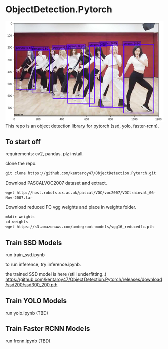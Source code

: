 # ObjectDetection.Pytorch
![teaser](https://github.com/kentaroy47/ObjectDetection.Pytorch/blob/master/imgs/1.png)
This repo is an object detection library for pytorch (ssd, yolo, faster-rcnn).

## To start off
requirements: cv2, pandas. plz install.

clone the repo.
```
git clone https://github.com/kentaroy47/ObjectDetection.Pytorch.git
```

Download PASCALVOC2007 dataset and extract.
```
wget http://host.robots.ox.ac.uk/pascal/VOC/voc2007/VOCtrainval_06-Nov-2007.tar
```

Download reduced FC vgg weights and place in weights folder.
```
mkdir weights
cd weights
wget https://s3.amazonaws.com/amdegroot-models/vgg16_reducedfc.pth
```

## Train SSD Models
run train_ssd.ipynb

to run inference, try inference.ipynb.

the trained SSD model is here (still underfitting..)
https://github.com/kentaroy47/ObjectDetection.Pytorch/releases/download/ssd200/ssd300_200.pth

## Train YOLO Models
run yolo.ipynb (TBD)

## Train Faster RCNN Models
run frcnn.ipynb (TBD)
